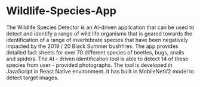 # Wildlife-Species-App
The Wildlife Species Detector is an AI-driven application that can be used to detect and identify a range of wild life organisms that is geared towards the identification of a range of invertebrate species that have been negatively impacted by the 2019 / 20 Black Summer bushfires. The app provides detailed fact sheets for over 70 different species of beetles, bugs, snails and spiders. The AI - driven identification tool is able to detect 14 of these species from user - provided photographs.
The tool is developed in JavaScript in React Native environment. It has built in MobileNetV2 model to detect target images.
